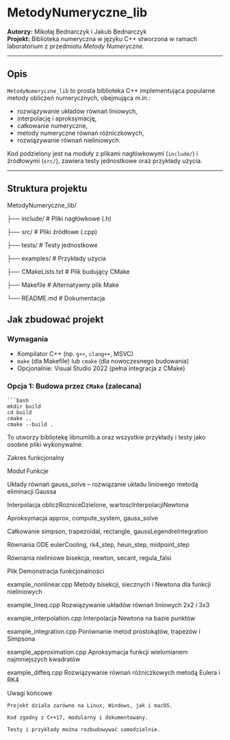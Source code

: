 # MetodyNumeryczne_lib

**Autorzy:** Mikołaj Bednarczyk i Jakub Bednarczyk  
**Projekt:** Biblioteka numeryczna w języku C++ stworzona w ramach laboratorium z przedmiotu *Metody Numeryczne*.

---

## Opis

`MetodyNumeryczne_lib` to prosta biblioteka C++ implementująca popularne metody obliczeń numerycznych, obejmująca m.in.:

- rozwiązywanie układów równań liniowych,
- interpolację i aproksymację,
- całkowanie numeryczne,
- metody numeryczne równań różniczkowych,
- rozwiązywanie równań nieliniowych.

Kod podzielony jest na moduły z plikami nagłówkowymi (`include/`) i źródłowymi (`src/`), zawiera testy jednostkowe oraz przykłady użycia.

---

## Struktura projektu

MetodyNumeryczne_lib/

├── include/ # Pliki nagłówkowe (.h)

├── src/ # Pliki źródłowe (.cpp)

├── tests/ # Testy jednostkowe

├── examples/ # Przykłady użycia

├── CMakeLists.txt # Plik budujący CMake

├── Makefile # Alternatywny plik Make

└── README.md # Dokumentacja

## Jak zbudować projekt

### Wymagania

- Kompilator C++ (np. `g++`, `clang++`, MSVC)
- `make` (dla Makefile) lub `cmake` (dla nowoczesnego budowania)
- Opcjonalnie: Visual Studio 2022 (pełna integracja z CMake)

### Opcja 1: Budowa przez `CMake` (zalecana)
    
    ```bash
    mkdir build
    cd build
    cmake ..
    cmake --build .


To utworzy bibliotekę libnumlib.a oraz wszystkie przykłady i testy jako osobne pliki wykonywalne.

Zakres funkcjonalny

Moduł	Funkcje

Układy równań	gauss_solve – rozwiązanie układu liniowego metodą eliminacji Gaussa

Interpolacja	obliczRozniceDzielone, wartoscInterpolacjiNewtona

Aproksymacja	approx, compute_system, gauss_solve

Całkowanie	simpson, trapezoidal, rectangle, gaussLegendreIntegration

Równania ODE	eulerCooling, rk4_step, heun_step, midpoint_step

Równania nieliniowe	bisekcja, newton, secant, regula_falsi


Plik	Demonstracja funkcjonalności

example_nonlinear.cpp	Metody bisekcji, siecznych i Newtona dla funkcji nieliniowych

example_lineq.cpp	Rozwiązywanie układów równań liniowych 2x2 i 3x3

example_interpolation.cpp	Interpolacja Newtona na bazie punktów

example_integration.cpp	Porównanie metod prostokątów, trapezów i Simpsona

example_approximation.cpp	Aproksymacja funkcji wielomianem najmniejszych kwadratów

example_diffeq.cpp	Rozwiązywanie równań różniczkowych metodą Eulera i RK4

Uwagi końcowe

    Projekt działa zarówno na Linux, Windows, jak i macOS.
    
    Kod zgodny z C++17, modularny i dokumentowany.
    
    Testy i przykłady można rozbudowywać samodzielnie.


